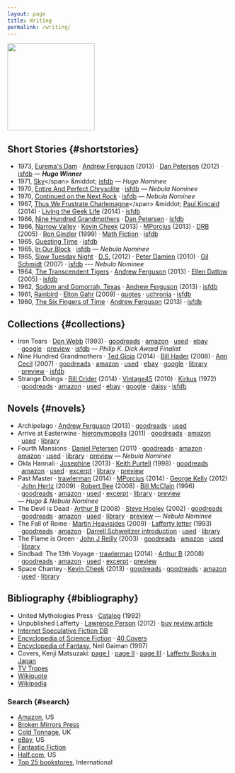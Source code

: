 ```yaml
---
layout: page
title: Writing
permalink: /writing/
---
```


<a href="http://www.centipedepress.com/authors/lafferty.html"><img src="{{ site.baseurl }}/images/works.jpg" height="197"></a>

## Short Stories {#shortstories}

* 1973, <span class="btitle">[Eurema's Dam](https://www.google.com/search?&q=r.a.+lafferty+%22eurema%27s+dam%22)</span>
&middot; [Andrew Ferguson](http://ralafferty.tumblr.com/post/62040086300/70-euremas-dam) (2013)
&middot; [Dan Petersen](http://antsofgodarequeerfish.blogspot.com/2012/04/illustration-for-euremas-dam.html) (2012)
&middot; [isfdb](http://www.isfdb.org/cgi-bin/title.cgi?41531)
&mdash; <b>*Hugo Winner*</b> 
* 1971, <span class="btitle">[Sky](https://www.google.com/search?&q=r.a.+lafferty+"sky")</span>
&middot; [isfdb](http://www.isfdb.org/cgi-bin/title.cgi?40938)
&mdash; *Hugo Nominee* 
* 1970, <span class="btitle">[Entire And Perfect Chrysolite](https://www.google.com/search?&q=r.a.+lafferty+%22entire+and+perfect+chrysolite%22)</span>
&middot; [isfdb](http://www.isfdb.org/cgi-bin/title.cgi?41436)
&mdash; *Nebula Nominee* 
* 1970, <span class="btitle">[Continued on the Next Rock](https://www.google.com/search?q=Continued+on+the+Next+Rock&ie=utf-8&oe=utf-8#channel=fs&q=r.a.+lafferty+%22Continued+on+the+Next+Rock%22)</span>
&middot; [isfdb](http://www.isfdb.org/cgi-bin/title.cgi?41531)
&mdash; *Nebula Nominee* 
* 1967, <span class="btitle">[Thus We Frustrate Charlemagne](https://www.google.com/search?&q=r.a.+lafferty+"thus+we+frustrate+charlemagne")</span>
&middot; [Paul Kincaid](http://ttdlabyrinth.wordpress.com/2014/08/01/reprint-thus-we-frustrate-charlemagne/) (2014)
&middot; [Living the Geek Life](https://livingthegeeklife.wordpress.com/2014/01/05/short-story-saturday-thus-we-frustrate-charlemagne/) (2014)
&middot; [isfdb](http://www.isfdb.org/cgi-bin/title.cgi?52255)
* 1966, <span class="btitle">[Nine Hundred Grandmothers](https://web.archive.org/web/20080124051430/http://www.scifi.com/scifiction/classics/classics_archive/lafferty/lafferty1.html)</span>
&middot; [Dan Petersen](http://antsofgodarequeerfish.blogspot.com/2011/09/thoughts-on-nine-hundred-grandmothers.html) 
&middot; [isfdb](http://www.isfdb.org/cgi-bin/title.cgi?54132)
* 1966, <span class="btitle">[Narrow Valley](https://web.archive.org/web/20040813150700/http://www.scifi.com/scifiction/classics/classics_archive/lafferty3/lafferty31.html)</span>
&middot; [Kevin Cheek](http://www.yetanotherlaffertyblog.com/2013/06/you-cant-go-back-and-narrow-valley.html) (2013)
&middot; [MPorcius](http://mporcius.blogspot.com/2013/10/narrow-valley-by-r-lafferty.html) (2013)
&middot; [DRB](http://www.scifi.darkroastedblend.com/2005/10/r-lafferty.html) (2005)
&middot; [Ron Ginzler](http://www.amazon.com/Lafferty-Orbit-R-A/product-reviews/1880448688) (1999)
&middot; [Math Fiction](http://kasmana.people.cofc.edu/MATHFICT/mfview.php?callnumber=mf733) 
&middot; [isfdb](http://www.isfdb.org/cgi-bin/title.cgi?53936)
* 1965, <span class="btitle">[Guesting Time](http://www.baenebooks.com/chapters/9781625791191/9781625791191___3.htm)</span>
&middot; [isfdb](http://www.isfdb.org/cgi-bin/title.cgi?54089)
* 1965, <span class="btitle">[In Our Block](https://www.google.com/search?&q=r.a.+lafferty+%22in+our+block%22)</span>
&middot; [isfdb](http://www.isfdb.org/cgi-bin/title.cgi?54099)
&mdash; *Nebula Nominee* 
* 1965, <span class="btitle">[Slow Tuesday Night](http://www.baenebooks.com/chapters/9781618249203/9781618249203___2.htm)</span>
&middot; [D.S.](http://happinessisfreesf.blogspot.com/2012/12/slow-tuesday-night-by-r-lafferty.html) (2012)
&middot; [Peter Damien](http://www.sfsignal.com/archives/2010/02/slow_tuesday_night/)  (2010)
&middot; [Gil Schmidt](http://gilthejenius.blogspot.com/2007/02/web-wonder.html) (2007)
&middot; [isfdb](http://www.isfdb.org/cgi-bin/title.cgi?52458)
---&nbsp;*Nebula Nominee* 
* 1964, <span class="btitle">[The Transcendent Tigers](https://web.archive.org/web/20071230052651/www.scifi.com/scifiction/classics/classics_archive/lafferty4/lafferty41.html)</span>
&middot; [Andrew Ferguson](http://ralafferty.tumblr.com/post/65026598841/75-the-transcendent-tigers) (2013)
&middot; [Ellen Datlow](http://edsfproject.blogspot.com/2005/11/transcendent-tigers-by-ra-lafferty.html) (2005)
&middot; [isfdb](http://www.isfdb.org/cgi-bin/title.cgi?59357)
* 1962, <span class="btitle">[Sodom and Gomorrah, Texas](http://manybooks.net/titles/laffertyr2316123161.html)</span>
&middot; [Andrew Ferguson](http://ralafferty.tumblr.com/post/63240518818/71-sodom-and-gomorrah-texas) (2013)
&middot; [isfdb](http://www.isfdb.org/cgi-bin/title.cgi?59221)
* 1961, <span class="btitle">[Rainbird](https://www.google.com/search?&q=r.a.+lafferty+%22rainbird%22)</span> 
&middot; [Elton Gahr](http://www.humanities360.com/index.php/short-story-review-rainbird-by-ra-lafferty-37045/) (2009)
&middot; [quotes](http://scifi.stackexchange.com/questions/36404/looking-for-a-story-about-a-time-traveler-talking-to-young-himself)
&middot; [uchronia](http://www.uchronia.net/bib.cgi/label.html?id=laffrainbi)
&middot; [isfdb](http://www.isfdb.org/cgi-bin/title.cgi?41022)
* 1960, <span class="btitle">[The Six Fingers of Time](http://www.gutenberg.org/ebooks/31663)</span>
&middot; [Andrew Ferguson](http://ralafferty.tumblr.com/post/55382042501/49-the-six-fingers-of-time) (2013)
&middot; [isfdb](http://www.isfdb.org/cgi-bin/title.cgi?58350)

## Collections {#collections}

* <span class="btitle">Iron Tears</span>
  &middot; [Don Webb](https://groups.google.com/forum/#!topic/rec.arts.sf.reviews/rnfAKdj_XWQ) (1993)
  &middot;&nbsp;[goodreads](http://www.goodreads.com/book/show/1292074.Iron_Tears#other_reviews "1 review")
  &middot;&nbsp;[amazon](http://www.amazon.com/Iron-Tears-R-A-Lafferty/product-reviews/096290662X/ref=cm_cr_pr_top_helpful?ie=UTF8&showViewpoints=0&sortBy=byRankDescending "3 reviews") 
  &middot;&nbsp;[used](http://used.addall.com/SuperRare/submitRare.cgi?author=r.a.+lafferty&title=iron+tears) 
  &middot;&nbsp;[ebay](http://www.ebay.com/sch/i.html?_from=R40&_nkw=lafferty+"iron+tears"&_sop=15)
  &middot;&nbsp;[google](https://www.google.com/search?&q=r.a.+lafferty+%22iron%20tears%201992%22)
  &middot;&nbsp;[preview](http://books.google.com/books?id=wJZDoE5Hz0MC&printsec=frontcover#v=onepage&q&f=false) 
  &middot;&nbsp;[isfdb](http://www.isfdb.org/cgi-bin/pl.cgi?18567)
  &mdash;&nbsp;*Philip&nbsp;K.&nbsp;Dick&nbsp;Award&nbsp;Finalist* 
* <span class="btitle">Nine Hundred Grandmothers</span>
  &middot; [Ted Gioia](http://conceptualfiction.com/nine_hundred_grandmothers.html) (2014)
  &middot;&nbsp;[Bill Hader](http://artsbeat.blogs.nytimes.com/2008/01/31/its-so-incredibly-tulsa-bill-haders-book-picks/?_php=true&_type=blogs&_r=0) (2008)
  &middot;&nbsp;[Ann Cecil](http://www.cs.cmu.edu/afs/cs/usr/roboman/www/sigma/review/900grannies.html) (2007)
  &middot;&nbsp;[goodreads](http://www.goodreads.com/book/show/492773.Nine_Hundred_Grandmothers#other_reviews "27 reviews")
  &middot;&nbsp;[amazon](http://www.amazon.com/Nine-Hundred-Grandmothers-R-Lafferty/product-reviews/0441580513/ref=cm_cr_pr_top_helpful?ie=UTF8&showViewpoints=0&sortBy=byRankDescending "18 reviews")
  &middot;&nbsp;[used](http://used.addall.com/SuperRare/submitRare.cgi?author=r.a.+lafferty&title=nine+hundred+grandmothers)
  &middot;&nbsp;[ebay](http://www.ebay.com/sch/i.html?_from=R40&_nkw=lafferty+nine+hundred+grandmothers&_sop=15)
  &middot;&nbsp;[google](https://www.google.com/search?&q=r.a.+lafferty+%22nine+hundred+grandmothers+1970%22)
  &middot;&nbsp;[library](http://www.worldcat.org/title/nine-hundred-grandmothers/oclc/003633426)
  &middot;&nbsp;[preview](http://books.google.com/books?id=Y_FoU_KMOmkC&printsec=frontcover#v=onepage&q&f=false) 
  &middot;&nbsp;[isfdb](http://www.isfdb.org/cgi-bin/pl.cgi?24318)
* <span class="btitle">Strange Doings</span>
  &middot;&nbsp;[Bill Crider](http://billcrider.blogspot.com/2014/10/ffb-r-lafferty-strange-doings.html) (2014)
  &middot;&nbsp;[Vintage45](http://vintage45.wordpress.com/2010/09/20/strange-doings-r-a-lafferty/) (2010)
  &middot;&nbsp;[Kirkus](https://www.kirkusreviews.com/book-reviews/r-a-lafferty-2/strange-doings/) (1972)
  &middot;&nbsp;[goodreads](http://www.goodreads.com/book/show/721785.Strange_Doings#other_reviews "3 reviews")
  &middot;&nbsp;[amazon](http://www.amazon.com/Strange-Doings-R-A-Lafferty/dp/0879970502 "1 review")
  &middot;&nbsp;[used](http://used.addall.com/SuperRare/submitRare.cgi?author=r.a.+lafferty&title=Strange+Doings)
  &middot;&nbsp;[ebay](http://www.ebay.com/sch/i.html?_from=R40&_nkw=lafferty+strange+doings&_sop=15)
  &middot;&nbsp;[google](https://www.google.com/search?&q=r.a.+lafferty+%22strange+doings+1972%22)
  &middot;&nbsp;[daisy](https://openlibrary.org/books/OL5318211M/Strange_doings/daisy)
  &middot;&nbsp;[isfdb](http://www.isfdb.org/cgi-bin/pl.cgi?33489)

## Novels {#novels}

* <span class="btitle">Archipelago</span>
  &middot; [Andrew Ferguson](http://ralafferty.tumblr.com/post/70874732451/interlude-archipelago-and-the-argo-legend) (2013)
  &middot;&nbsp;[goodreads](http://www.goodreads.com/book/show/2700591-archipelago#other_reviews "no reviews as of 2014-10-15")
  &middot;&nbsp;[used](http://used.addall.com/SuperRare/submitRare.cgi?author=r.a.+lafferty&title=archipelago)
* <span class="btitle">Arrive at Easterwine</span>
  &middot; [hieronymopolis](http://hieronymopolis.wordpress.com/2011/02/21/epiktistes-on-time-from-arrive-at-easterwine-the-autobiography-of-a-ktistec-machine-as-conveyed-to-r-a-lafferty-1971/) (2011)
  &middot; [goodreads](http://www.goodreads.com/book/show/2700590-arrive-at-easterwine#other_reviews "4 reviews")
  &middot; [amazon](http://www.amazon.com/Arrive-Easterwine-autobiography-ktistec-machine/product-reviews/068412341X/ref=cm_cr_pr_btm_helpful?ie=UTF8&showViewpoints=0&sortBy=byRankDescending "7 reviews")
  &middot;&nbsp;[used](http://used.addall.com/SuperRare/submitRare.cgi?author=r.a.+lafferty&title=arrive+at+easterwine)
  &middot;&nbsp;[library](http://www.worldcat.org/title/arrive-at-easterwine-the-autobiography-of-a-ktistec-machine/oclc/000161018)
* <span class="btitle">Fourth Mansions</span>
  &middot; [Daniel Petersen](http://antsofgodarequeerfish.blogspot.com/2011/07/some-initial-thoughts-on-r-laffertys.html) (2011)
  &middot; [goodreads](http://www.goodreads.com/book/show/689957.Fourth_Mansions#other_reviews "10 reviews")
  &middot; [amazon](http://www.amazon.com/FOURTH-MANSIONS-24590-R-A-Lafferty/product-reviews/B001BJ0RAM/ref=cm_cr_dp_see_all_summary?ie=UTF8&showViewpoints=1&sortBy=byRankDescending "3 reviews") 
  &middot; [amazon](http://www.amazon.com/Fourth-Mansions-R-A-Lafferty/product-reviews/1557850488/ref=cm_cr_pr_top_helpful?ie=UTF8&showViewpoints=0&sortBy=byRankDescending_ "4 reviews") 
  &middot;&nbsp;[used](http://used.addall.com/SuperRare/submitRare.cgi?author=r.a.+lafferty&title=fourth+mansions)
  &middot;&nbsp;[library](http://www.worldcat.org/title/fourth-mansions/oclc/005950330)
  &middot; [preview](http://books.google.com/books?id=AJ1yVXoMfkoC&printsec=frontcover&dq=fourth+mansions&hl=en&sa=X&ei=3H47VPmeCIzLsATNi4KIBg&ved=0CCsQuwUwAA#v=onepage&q=fourth%20mansions&f=false) 
  &mdash;&nbsp;*Nebula&nbsp;Nominee* 
* <span class="btitle">Okla Hannali</span>
  &middot; [Josephine](http://josephinereadersadvisory.wordpress.com/2013/01/30/okla-hannali-by-r-a-lafferty/) (2013)
  &middot;&nbsp;[Keith Purtell](http://www.keithpurtell.com/kthings/r-a-lafferty.htm) (1998)
  &middot;&nbsp;[goodreads](http://www.goodreads.com/book/show/667700.Okla_Hannali#other_reviews "9 reviews")
  &middot;&nbsp;[amazon](http://www.amazon.com/Okla-Hannali-R-Lafferty/product-reviews/0806123494/ref=sr_1_1_cm_cr_acr_txt?ie=UTF8&showViewpoints=1 "16 reviews")
  &middot;&nbsp;[used](http://used.addall.com/SuperRare/submitRare.cgi?author=r.a.+lafferty&title=okla+hannali)
  &middot;&nbsp;[excerpt](https://web.archive.org/web/20070927011811/http://www.prairienet.org/~almahu/hannali.htm) 
  &middot;&nbsp;[library](http://www.worldcat.org/title/okla-hannali/oclc/000389556)
  &middot;&nbsp;[preview](http://books.google.com/books?id=JEcdwFYa3boC&printsec=frontcover#v=onepage&q&f=false) 
* <span class="btitle">Past Master</span>
  &middot; [trawlerman](http://failingevenbetter.blogspot.com/2014/05/finished-past-master-not-review.html) (2014)
  &middot;&nbsp;[MPorcius](http://mporcius.blogspot.com/2014/01/past-master-by-r-lafferty.html)  (2014)
  &middot;&nbsp;[George Kelly](http://georgekelley.org/forgotten-books-160-past-master-by-r-a-lafferty/) (2012)
  &middot;&nbsp;[John Hertz](http://web.archive.org/web/20110728190613/http://collectingsf.com/hertz/past_master.html) (2009)
  &middot;&nbsp;[Robert&nbsp;Bee](http://www.irosf.com/q/zine/article/10456) (2008)
  &middot;&nbsp;[Bill&nbsp;McClain](http://watershade.net/wmcclain/past_master.txt) (1996)
  &middot;&nbsp;[goodreads](http://www.goodreads.com/book/show/492772.Past_Master#other_reviews "23 reviews")
  &middot;&nbsp;[amazon](http://www.amazon.com/Past-Master-Ace-SF-65301/product-reviews/0441653014/ref=sr_1_1_cm_cr_acr_txt?ie=UTF8&showViewpoints=1 "6 reviews")
  &middot;&nbsp;[used](http://used.addall.com/SuperRare/submitRare.cgi?author=r.a.+lafferty&title=past+master)
  &middot;&nbsp;[excerpt](http://hieronymopolis.wordpress.com/2010/06/24/raphael-aloysius-laffertys-burlesqued-black-mass-in-his-book-past-master/) 
  &middot;&nbsp;[library](http://www.worldcat.org/title/past-master/oclc/001693870)
  &middot;&nbsp;[preview](http://books.google.com/books?id=uXHKVdU6nA8C&printsec=frontcover#v=onepage&q&f=false) 
  &mdash;&nbsp;*Hugo&nbsp;&&nbsp;Nebula&nbsp;Nominee* 
* <span class="btitle">The Devil is Dead</span>
  &middot; [Arthur B](http://ferretbrain.com/articles/article-240.html) (2008)
  &middot; [Steve Hooley](https://web.archive.org/web/20090917070520/http://www.lostbooks.org/guestreviews/2002-06-27-1.html) (2002)
  &middot;&nbsp;[goodreads](http://www.goodreads.com/book/show/1292067.The_Devil_Is_Dead#other_reviews "7 reviews")
  &middot;&nbsp;[goodreads](http://www.goodreads.com/book/show/19376473-the-devil-is-dead#other_reviews "1 review")
  &middot;&nbsp;[amazon](http://www.amazon.com/Devil-Dead-R-Lafferty/product-reviews/1557850461/ref=sr_1_1_cm_cr_acr_txt?ie=UTF8&showViewpoints=1 "4 reviews")
  &middot;&nbsp;[used](http://used.addall.com/SuperRare/submitRare.cgi?author=r.a.+lafferty&title=the+devil+is+dead)
  &middot;&nbsp;[library](http://www.worldcat.org/title/devil-is-dead/oclc/002896356)
  &middot;&nbsp;[preview](http://books.google.com/books?id=xk0YTotXzu0C&printsec=frontcover#v=onepage&q&f=false) 
  &mdash;&nbsp;*Nebula&nbsp;Nominee* 
* <span class="btitle">The Fall of Rome</span>
  &middot; [Martin Heavisides](http://theevitable.blogspot.com/2009/01/ra-laffertys-fall-of-rome.html)  (2009)
  &middot; [Lafferty letter](http://www.mulle-kybernetik.com/RAL/messageboard/viewtopic.php?p=402#p402) (1993)
  &middot;&nbsp;[goodreads](http://www.goodreads.com/book/show/2806990-the-fall-of-rome#other_reviews "6 reviews")
  &middot;&nbsp;[amazon](http://www.amazon.com/fall-Rome-R-Lafferty/product-reviews/B0006CALC4/ref=sr_1_1_cm_cr_acr_txt?ie=UTF8&showViewpoints=1 "3 reviews")
  &middot;&nbsp;[Darrell Schweitzer introduction](http://books.google.com/books?id=HG-vjhQqE_cC&pg=PA107&dq=darrell+schweitzer+%22r.a.+lafferty%22&hl=en&sa=X&ei=uwhBVKXtGavbsASE64LoBw&ved=0CCIQuwUwAA#v=onepage&q=darrell%20schweitzer%20%22r.a.%20lafferty%22&f=false)
  &middot;&nbsp;[used](http://used.addall.com/SuperRare/submitRare.cgi?author=r.a.+lafferty&title=the+fall+of+rome)
&middot;&nbsp;[library](http://www.worldcat.org/title/fall-of-rome/oclc/000164581)
* <span class="btitle">The Flame is Green</span>
  &middot; [John J Reilly](http://www.benespen.com/storage/the-long-view/tfig.html) (2003)
  &middot; [goodreads](http://www.goodreads.com/book/show/4738947-the-flame-is-green#other_reviews "no reviews as of 2014-10-15")
  &middot; [amazon](http://www.amazon.com/flame-green-R-Lafferty/product-reviews/0802703461/ref=sr_1_2_cm_cr_acr_txt?ie=UTF8&showViewpoints=1 "2 reviews")
  &middot;&nbsp;[used](http://used.addall.com/SuperRare/submitRare.cgi?author=r.a.+lafferty&title=the+flame+is+green)
  &middot;&nbsp;[library](http://www.worldcat.org/title/flame-is-green/oclc/000132073)
* <span class="btitle">Sindbad: The 13th Voyage</span>
  &middot; [trawlerman](http://failingevenbetter.blogspot.com/2014/10/this-great-redemptive-recoil.html) (2014)
  &middot;&nbsp;[Arthur B](http://ferretbrain.com/articles/article-264) (2008)
  &middot;&nbsp;[goodreads](http://www.goodreads.com/book/show/2412553.Sindbad#other_reviews "2 reviews")
  &middot;&nbsp;[amazon](http://www.amazon.com/Sindbad-Thirteenth-Voyage-R-Lafferty/product-reviews/0962382418/ref=sr_1_1_cm_cr_acr_txt?ie=UTF8&showViewpoints=1 "1 review")
  &middot;&nbsp;[used](http://used.addall.com/SuperRare/submitRare.cgi?author=r.a.+lafferty&title=sindbad)
  &middot;&nbsp;[excerpt](http://failingevenbetter.blogspot.com/2014/09/well-its-living-and-living-in-magic.html) 
  &middot;&nbsp;[preview](http://books.google.com/books?id=Y9sLZ56fQWMC&printsec=frontcover#v=onepage&q&f=false) 
* <span class="btitle">Space Chantey</span>
  &middot; [Kevin Cheek](http://www.yetanotherlaffertyblog.com/2013/05/deeply-silly.html) (2013)
  &middot; [goodreads](http://www.goodreads.com/book/show/2154101.Space_Chantey#other_reviews "8 reviews")
  &middot; [goodreads](http://www.goodreads.com/book/show/10876706-pity-about-earth-space-chantey#other_reviews "1 review")
  &middot; [amazon](http://www.amazon.com/Space-Chantey-About-Earth-Double/product-reviews/B001E50QMW/ref=sr_1_1_cm_cr_acr_txt?ie=UTF8&showViewpoints=1 "1 review")
  &middot;&nbsp;[used](http://used.addall.com/SuperRare/submitRare.cgi?author=r.a.+lafferty&title=space+chantey)
  &middot;&nbsp;[library](http://www.worldcat.org/title/space-chantey/oclc/006027516)


## Bibliography {#bibliography}

* <span class="btitle">United Mythologies Press</span>
  &middot; [Catalog](/archive/ump-usenet.txt) (1992)
* <span class="btitle">Unpublished Lafferty</span>
  &middot; [Lawrence Person](http://www.lawrenceperson.com/?p=7400) (2012)
  &middot;&nbsp;[buy review article](http://www.nyrsf.com/2012/01/)
* [Internet Speculative Fiction DB](http://www.isfdb.org/cgi-bin/ea.cgi?36)
* [Encyclopedia of Science Fiction](http://www.sf-encyclopedia.com/entry/lafferty_r_a) &middot; [40 Covers](http://sf-encyclopedia.co.uk/gallery.php?link=lafferty_r_a)
* [Encyclopedia of Fantasy](http://sf-encyclopedia.co.uk/fe.php?nm=lafferty_r_a), Neil Gaiman (1997)
* Covers, Kenji Matsuzaki: [page I](http://hc2.seikyou.ne.jp/home/DrBr/RAL/cover/covers.html) &middot; [page II](http://hc2.seikyou.ne.jp/home/DrBr/RAL/cover/coversA.html) &middot; [page III](http://hc2.seikyou.ne.jp/home/DrBr/RAL/cover/coversM.html) &middot; [Lafferty Books in Japan](http://hc2.seikyou.ne.jp/home/DrBr/RAL/RALjap.html)
* [TV Tropes](http://tvtropes.org/pmwiki/pmwiki.php/Creator/RALafferty)
* [Wikiquote](http://en.wikiquote.org/wiki/R._A._Lafferty)
* [Wikipedia](https://en.wikipedia.org/wiki/R._A._Lafferty)

### Search {#search}

* [Amazon](http://www.amazon.com/s/ref=la_B004LPUKIW_B004LPUKIW_sr?rh=i%3Abooks&field-author=R.A+Lafferty&sort=relevance&ie=UTF8&qid=1413013006), US
* [Broken Mirrors Press](http://smallbeerpress.com/smallbeer/2009/08/03/broken-mirrors-press/)
* [Cold Tonnage](http://www.coldtonnage.com/?CLSN_3127=14130129523127d347f7707db112357e&keyword=lafferty&searchby=author&page=shop%2Fbrowse&fsb=1&Search=Search), UK
* [eBay](http://www.ebay.com/sch/i.html?_from=R40&_trksid=p2050601.m570.l1313.TR11.TRC1.A0.H0.Xr.a.+lafferty&_nkw=r.a.+lafferty&_sacat=0), US
* [Fantastic Fiction](http://www.fantasticfiction.co.uk/l/r-a-lafferty/)
* [Half.com](http://search.half.ebay.com/r-a-lafferty_W0QQ_trksidZp3030Q2em1446Q2el2686QQqueryZrQ2eaQ2eQ20laffertyQQmZbooks), US
* [Top 25 bookstores](http://used.addall.com/), International

